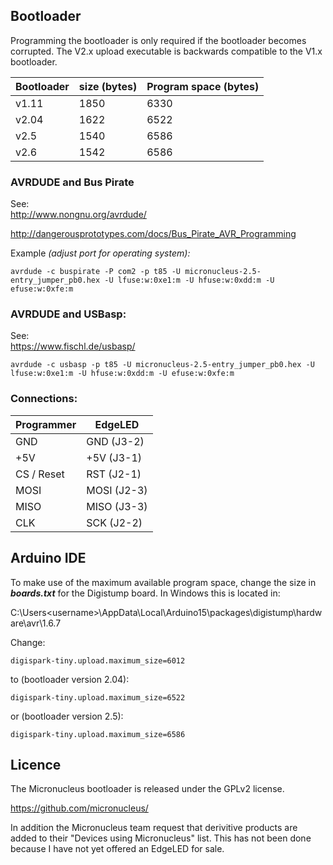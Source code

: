## Bootloader

Programming the bootloader is only required if the bootloader becomes corrupted. The V2.x upload executable is backwards compatible to the V1.x bootloader.

| Bootloader | size (bytes) | Program space (bytes) |
|------------|--------------|-----------------------|
| v1.11      | 1850 | 6330 |
| v2.04      | 1622 | 6522 |
| v2.5       | 1540 | 6586 |
| v2.6       | 1542 | 6586 |

### AVRDUDE and Bus Pirate

See:  
http://www.nongnu.org/avrdude/

http://dangerousprototypes.com/docs/Bus_Pirate_AVR_Programming

Example *(adjust port for operating system):*

    avrdude -c buspirate -P com2 -p t85 -U micronucleus-2.5-entry_jumper_pb0.hex -U lfuse:w:0xe1:m -U hfuse:w:0xdd:m -U efuse:w:0xfe:m

### AVRDUDE and USBasp:

See:  
https://www.fischl.de/usbasp/

    avrdude -c usbasp -p t85 -U micronucleus-2.5-entry_jumper_pb0.hex -U lfuse:w:0xe1:m -U hfuse:w:0xdd:m -U efuse:w:0xfe:m

### Connections:

| Programmer |   EdgeLED   |
|------------|-------------|
|  GND       | GND  (J3-2) |
|  +5V       | +5V  (J3-1) |
| CS / Reset | RST  (J2-1) |
|  MOSI      | MOSI (J2-3) |
|  MISO      | MISO (J3-3) |
|  CLK       | SCK  (J2-2) |

## Arduino IDE

To make use of the maximum available program space, change the size in ***boards.txt*** for the Digistump board. In Windows this is located in:

C:\Users\<username>\AppData\Local\Arduino15\packages\digistump\hardware\avr\1.6.7

Change:

    digispark-tiny.upload.maximum_size=6012

to (bootloader version 2.04):

    digispark-tiny.upload.maximum_size=6522

or (bootloader version 2.5):

    digispark-tiny.upload.maximum_size=6586

## Licence

The Micronucleus bootloader is released under the GPLv2 license.

https://github.com/micronucleus/

In addition the Micronucleus team request that derivitive products are added to their "Devices using Micronucleus" list. This has not been done because I have not yet offered an EdgeLED for sale.